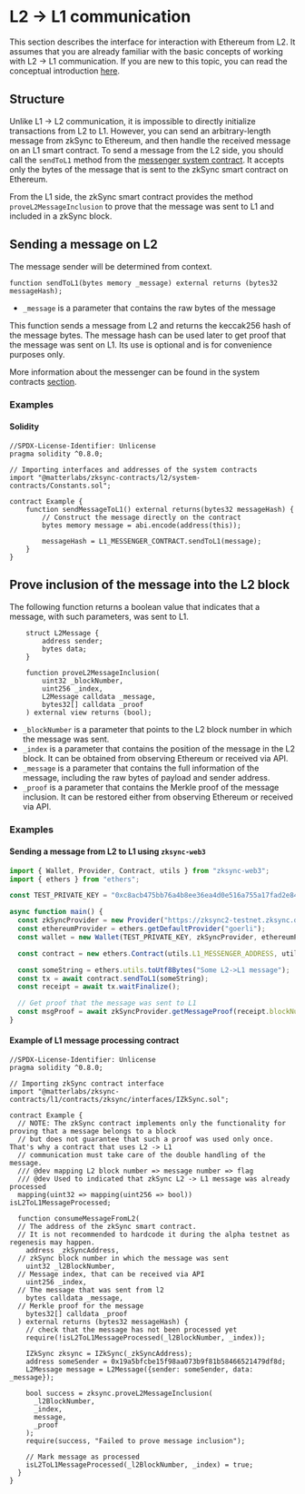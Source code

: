 # L2 -> L1 communication

This section describes the interface for interaction with Ethereum from L2. It assumes that you are already familiar with the basic concepts of working with L2 -> L1 communication. If you are new to this topic, you can read the conceptual introduction [here](./l1-l2-interop.md#l2-l1-communication).

## Structure

Unlike L1 -> L2 communication, it is impossible to directly initialize transactions from L2 to L1. However, you can send an arbitrary-length message from zkSync to Ethereum, and then handle the received message on an L1 smart contract.  To send a message from the L2 side, you should call the `sendToL1` method from the [messenger system contract](../contracts/system-contracts.md#understanding-system-contracts##IL1Messenger). It accepts only the bytes of the message that is sent to the zkSync smart contract on Ethereum. 

From the L1 side, the zkSync smart contract provides the method `proveL2MessageInclusion` to prove that the message was sent to L1 and included in a zkSync block.

## Sending a message on L2

The message sender will be determined from context.

```
function sendToL1(bytes memory _message) external returns (bytes32 messageHash);
```

- `_message` is a parameter that contains the raw bytes of the message

This function sends a message from L2 and returns the keccak256 hash of the message bytes. The message hash can be used later to get proof that the message was sent on L1. Its use is optional and is for convenience purposes only.

More information about the messenger can be found in the system contracts [section](../contracts/system-contracts.md#understanding-system-contracts##IL1Messenger).

### Examples

#### Solidity

```solidity
//SPDX-License-Identifier: Unlicense
pragma solidity ^0.8.0;

// Importing interfaces and addresses of the system contracts
import "@matterlabs/zksync-contracts/l2/system-contracts/Constants.sol";

contract Example {
    function sendMessageToL1() external returns(bytes32 messageHash) {
        // Construct the message directly on the contract
        bytes memory message = abi.encode(address(this));

        messageHash = L1_MESSENGER_CONTRACT.sendToL1(message);
    }
}
```

## Prove inclusion of the message into the L2 block

The following function returns a boolean value that indicates that a message, with such parameters, was sent to L1.

```solidity
    struct L2Message {
        address sender;
        bytes data;
    }

    function proveL2MessageInclusion(
        uint32 _blockNumber,
        uint256 _index,
        L2Message calldata _message,
        bytes32[] calldata _proof
    ) external view returns (bool);
```

- `_blockNumber` is a parameter that points to the L2 block number in which the message was sent.
- `_index` is a parameter that contains the position of the message in the L2 block. It can be obtained from observing Ethereum or received via API.
- `_message` is a parameter that contains the full information of the message, including the raw bytes of payload and sender address.
- `_proof` is a parameter that contains the Merkle proof of the message inclusion. It can be restored either from observing Ethereum or received via API.

### Examples

#### Sending a message from L2 to L1 using `zksync-web3`

```ts
import { Wallet, Provider, Contract, utils } from "zksync-web3";
import { ethers } from "ethers";

const TEST_PRIVATE_KEY = "0xc8acb475bb76a4b8ee36ea4d0e516a755a17fad2e84427d5559b37b544d9ba5a";

async function main() {
  const zkSyncProvider = new Provider("https://zksync2-testnet.zksync.dev");
  const ethereumProvider = ethers.getDefaultProvider("goerli");
  const wallet = new Wallet(TEST_PRIVATE_KEY, zkSyncProvider, ethereumProvider);

  const contract = new ethers.Contract(utils.L1_MESSENGER_ADDRESS, utils.L1_MESSENGER, wallet);

  const someString = ethers.utils.toUtf8Bytes("Some L2->L1 message");
  const tx = await contract.sendToL1(someString);
  const receipt = await tx.waitFinalize();

  // Get proof that the message was sent to L1
  const msgProof = await zkSyncProvider.getMessageProof(receipt.blockNumber, wallet.address, ethers.utils.keccak256(someString));
}
```

#### Example of L1 message processing contract

```solidity
//SPDX-License-Identifier: Unlicense
pragma solidity ^0.8.0;

// Importing zkSync contract interface
import "@matterlabs/zksync-contracts/l1/contracts/zksync/interfaces/IZkSync.sol";

contract Example {
  // NOTE: The zkSync contract implements only the functionality for proving that a message belongs to a block
  // but does not guarantee that such a proof was used only once. That's why a contract that uses L2 -> L1
  // communication must take care of the double handling of the message.
  /// @dev mapping L2 block number => message number => flag
  /// @dev Used to indicated that zkSync L2 -> L1 message was already processed
  mapping(uint32 => mapping(uint256 => bool)) isL2ToL1MessageProcessed;

  function consumeMessageFromL2(
  // The address of the zkSync smart contract.
  // It is not recommended to hardcode it during the alpha testnet as regenesis may happen.
    address _zkSyncAddress,
  // zkSync block number in which the message was sent
    uint32 _l2BlockNumber,
  // Message index, that can be received via API
    uint256 _index,
  // The message that was sent from l2
    bytes calldata _message,
  // Merkle proof for the message
    bytes32[] calldata _proof
  ) external returns (bytes32 messageHash) {
    // check that the message has not been processed yet
    require(!isL2ToL1MessageProcessed(_l2BlockNumber, _index));

    IZkSync zksync = IZkSync(_zkSyncAddress);
    address someSender = 0x19a5bfcbe15f98aa073b9f81b58466521479df8d;
    L2Message message = L2Message({sender: someSender, data: _message});

    bool success = zksync.proveL2MessageInclusion(
      _l2BlockNumber,
      _index,
      message,
      _proof
    );
    require(success, "Failed to prove message inclusion");

    // Mark message as processed
    isL2ToL1MessageProcessed(_l2BlockNumber, _index) = true;
  }
}

```
